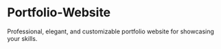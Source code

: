 # Portfolio-Website
Professional, elegant, and customizable portfolio website for showcasing your skills.
